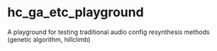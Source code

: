 # hc_ga_etc_playground
A playground for testing traditional audio config resynthesis methods (genetic algorithm, hillclimb)

